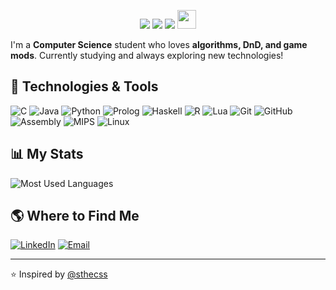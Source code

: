 <p align="center">
<img src="https://img.shields.io/badge/Aluna-UFU-FF3AA4"/>
<img src="https://img.shields.io/badge/Curso-BCC-FF3AA4"/>
<img src="https://img.shields.io/badge/Turma-JustAGirl-FF3AA4"/>
<img src="https://media.giphy.com/media/hvRJCLFzcasrR4ia7z/giphy.gif" width="30px">
</p>

I'm a **Computer Science** student who loves **algorithms, DnD, and game mods**. Currently studying and always exploring new technologies!

## 🚀 Technologies & Tools

![C](https://img.shields.io/badge/-C-A8B9CC?style=flat&logo=c&logoColor=white)
![Java](https://img.shields.io/badge/-Java-007396?style=flat&logo=java&logoColor=white)
![Python](https://img.shields.io/badge/-Python-3776AB?style=flat&logo=python&logoColor=white)
![Prolog](https://img.shields.io/badge/-Prolog-9F1D20?style=flat&logo=prolog&logoColor=white)
![Haskell](https://img.shields.io/badge/-Haskell-5D4F85?style=flat&logo=haskell&logoColor=white)
![R](https://img.shields.io/badge/-R-276DC3?style=flat&logo=r&logoColor=white)
![Lua](https://img.shields.io/badge/-Lua-2C2D72?style=flat&logo=lua&logoColor=white)
![Git](https://img.shields.io/badge/-Git-F05032?style=flat&logo=git&logoColor=white)
![GitHub](https://img.shields.io/badge/-GitHub-181717?style=flat&logo=github&logoColor=white)
![Assembly](https://img.shields.io/badge/-Assembly-525252?style=flat&logo=assemblyscript&logoColor=white)
![MIPS](https://img.shields.io/badge/-MIPS-00599C?style=flat&logo=mips&logoColor=white)
![Linux](https://img.shields.io/badge/-Linux-FCC624?style=flat&logo=linux&logoColor=black)

## 📊 My Stats
![Most Used Languages](https://github-readme-stats.vercel.app/api/top-langs/?username=sthecss&layout=compact&theme=dracula&card_width=500)

## 🌎 Where to Find Me

[![LinkedIn](https://img.shields.io/badge/-LinkedIn-0A66C2?style=flat&logo=linkedin&logoColor=white)](https://www.linkedin.com/in/sthephanny-css/)
[![Email](https://img.shields.io/badge/-Email-D14836?style=flat&logo=gmail&logoColor=white)](mailto:sthephanny.css@gmail.com)

---

⭐️ Inspired by [@sthecss](https://github.com/sthecss)
